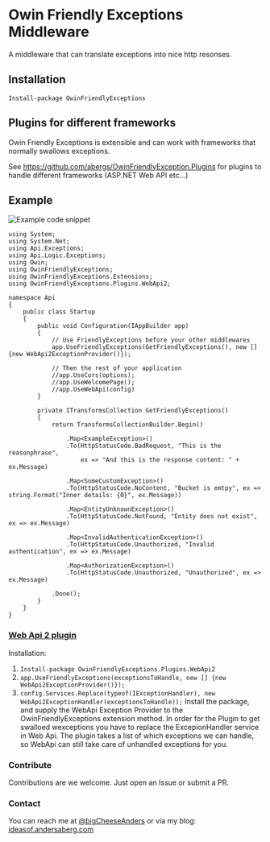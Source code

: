 # Owin Friendly Exceptions Middleware

A middleware that can translate exceptions into nice http resonses.

## Installation

`Install-package OwinFriendlyExceptions`

## Plugins for different frameworks
Owin Friendly Exceptions is extensible and can work with frameworks that normally swallows exceptions.

See https://github.com/abergs/OwinFriendlyException.Plugins for plugins to handle different frameworks (ASP.NET Web API etc...) 

## Example
![Example code snippet](https://cloud.githubusercontent.com/assets/357283/6561001/44427032-c68e-11e4-8dae-f24146c9bf78.PNG)

    using System;
    using System.Net;
    using Api.Exceptions;
    using Api.Logic.Exceptions;
    using Owin;
    using OwinFriendlyExceptions;
    using OwinFriendlyExceptions.Extensions;
    using OwinFriendlyExceptions.Plugins.WebApi2;
    
    namespace Api
    {
        public class Startup
        {
            public void Configuration(IAppBuilder app)
            {
                // Use FriendlyExceptions before your other middlewares
                app.UseFriendlyExceptions(GetFriendlyExceptions(), new [] {new WebApi2ExceptionProvider()});
    
                // Then the rest of your application
                //app.UseCors(options);
                //app.UseWelcomePage();
                //app.UseWebApi(config)
            }
    
            private ITransformsCollection GetFriendlyExceptions()
            {
                return TransformsCollectionBuilder.Begin()
    
                    .Map<ExampleException>()
                    .To(HttpStatusCode.BadRequest, "This is the reasonphrase",
                        ex => "And this is the response content: " + ex.Message)
    
                    .Map<SomeCustomException>()
                    .To(HttpStatusCode.NoContent, "Bucket is emtpy", ex => string.Format("Inner details: {0}", ex.Message))
    
                    .Map<EntityUnknownException>()
                    .To(HttpStatusCode.NotFound, "Entity does not exist", ex => ex.Message)
    
                    .Map<InvalidAuthenticationException>()
                    .To(HttpStatusCode.Unauthorized, "Invalid authentication", ex => ex.Message)
    
                    .Map<AuthorizationException>()
                    .To(HttpStatusCode.Unauthorized, "Unauthorized", ex => ex.Message)
    
                .Done();
            }
        }
    }

### [Web Api 2 plugin](https://github.com/abergs/OwinFriendlyExceptions.Plugins)

Installation:  

1. `Install-package OwinFriendlyExceptions.Plugins.WebApi2`
2. `app.UseFriendlyExceptions(exceptionsToHandle, new [] {new WebApi2ExceptionProvider()});`
3. `config.Services.Replace(typeof(IExceptionHandler), new WebApi2ExceptionHandler(exceptionsToHandle));`
Install the package, and supply the WebApi Exception Provider to the OwinFriendlyExceptions extension method. In order for the Plugin to get swalloed wexceptions you have to replace the ExcepionHandler service in Web Api. The plugin takes a list of which exceptions we can handle, so WebApi can still take care of unhandled exceptions for you.


### Contribute
Contributions are we welcome. Just open an Issue or submit a PR. 

### Contact
You can reach me at [@bigCheeseAnders](https://twitter.com/bigcheeseanders) or via my blog: [ideasof.andersaberg.com](http://ideasof.andersaberg.com/)
